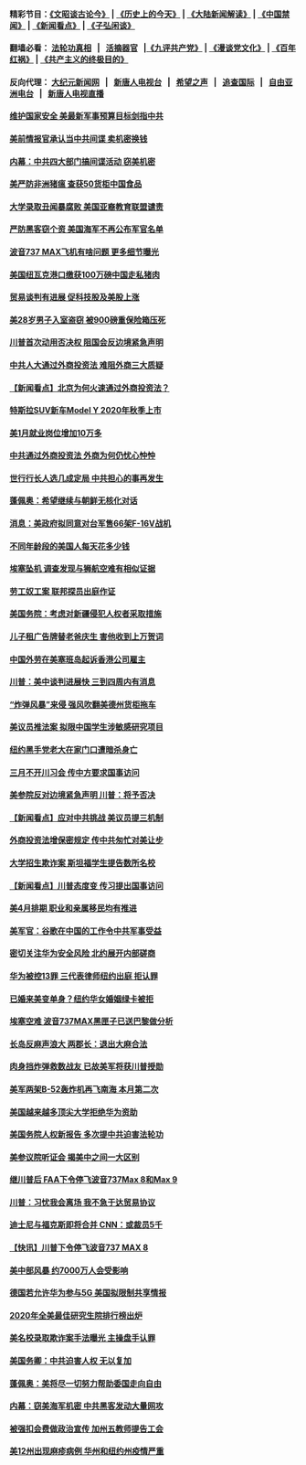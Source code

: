 #### 精彩节目：[《文昭谈古论今》](http://134.209.198.168/wenzhao) | [《历史上的今天》](http://134.209.198.168/today-in-history) | [《大陆新闻解读》](http://134.209.198.168/ntdtv-comedy) | [《中国禁闻》](http://134.209.198.168/ntdtv-news) | [《新闻看点》](http://134.209.198.168/news-insight) | [《子弘闲谈》](http://134.209.198.168/zihongxiantan/) 

 #### 翻墙必看： [法轮功真相](http://134.209.198.168:10000/videos/truth.html) &nbsp;&nbsp;|&nbsp;&nbsp; [活摘器官](http://134.209.198.168:10000/videos/res/Organs/) &nbsp;&nbsp;|[《九评共产党》](http://134.209.198.168:10000/videos/jiuping) | [《漫谈党文化》](http://134.209.198.168:10000/videos/mtdwh) | [《百年红祸》](http://134.209.198.168:10000/videos/bnhh) | [《共产主义的终极目的》](http://134.209.198.168:10000/videos/res/zjmd) 

 #### 反向代理： [大纪元新闻网](http://134.209.198.168:10080/) &nbsp;&nbsp;|&nbsp;&nbsp; [新唐人电视台](http://134.209.198.168:8000/) &nbsp;&nbsp;|&nbsp;&nbsp; [希望之声](http://134.209.198.168:8200/) &nbsp;&nbsp;|&nbsp;&nbsp; [追查国际](http://134.209.198.168:10010/) &nbsp;&nbsp;|&nbsp;&nbsp; [自由亚洲电台](http://134.209.198.168:9800/) &nbsp;&nbsp;|&nbsp;&nbsp; [新唐人电视直播](http://134.209.198.168/) 

#### [维护国家安全 美最新军事预算目标剑指中共](../pages/nsc412/n11118290.md?t=03161536) 

#### [美前情报官承认当中共间谍 卖机密换钱](../pages/nsc412/n11118166.md?t=03161536) 

#### [内幕：中共四大部门搞间谍活动 窃美机密](../pages/nsc412/n11117320.md?t=03161536) 

#### [美严防非洲猪瘟  查获50货柜中国食品](../pages/nsc412/n11117644.md?t=03161536) 

#### [大学录取丑闻暴腐败 美国亚裔教育联盟谴责](../pages/nsc412/n11117620.md?t=03161536) 

#### [严防黑客窃个资 美国海军不再公布军官名单](../pages/nsc412/n11117713.md?t=03161536) 

#### [波音737 MAX飞机有啥问题 更多细节曝光](../pages/nsc412/n11117173.md?t=03161536) 

#### [美国纽瓦克港口缴获100万磅中国走私猪肉](../pages/nsc412/n11117006.md?t=03161536) 

#### [贸易谈判有进展 促科技股及美股上涨](../pages/nsc412/n11117082.md?t=03161536) 

#### [美28岁男子入室盗窃 被900磅重保险箱压死](../pages/nsc412/n11116931.md?t=03161536) 

#### [川普首次动用否决权 阻国会反边境紧急声明](../pages/nsc412/n11116923.md?t=03161536) 

#### [中共人大通过外商投资法 难阻外商三大质疑](../pages/nsc412/n11116492.md?t=03161536) 

#### [【新闻看点】北京为何火速通过外商投资法？](../pages/nsc412/n11116196.md?t=03161536) 

#### [特斯拉SUV新车Model Y  2020年秋季上市](../pages/nsc412/n11116655.md?t=03161536) 

#### [美1月就业岗位增加10万多](../pages/nsc412/n11116488.md?t=03161536) 

#### [中共通过外商投资法 外商为何仍忧心忡忡](../pages/nsc412/n11116297.md?t=03161536) 

#### [世行行长人选几成定局 中共担心的事再发生](../pages/nsc412/n11116039.md?t=03161536) 

#### [蓬佩奥：希望继续与朝鲜无核化对话](../pages/nsc412/n11116357.md?t=03161536) 

#### [消息：美政府拟同意对台军售66架F-16V战机](../pages/nsc412/n11116284.md?t=03161536) 

#### [不同年龄段的美国人每天花多少钱](../pages/nsc412/n11116246.md?t=03161536) 

#### [埃塞坠机 调查发现与狮航空难有相似证据](../pages/nsc412/n11116036.md?t=03161536) 

#### [劳工奴工案 联邦探员出庭作证](../pages/nsc412/n11114999.md?t=03161536) 

#### [美国务院：考虑对新疆侵犯人权者采取措施](../pages/nsc412/n11114644.md?t=03161536) 

#### [儿子租广告牌替老爸庆生 害他收到上万贺词](../pages/nsc412/n11114892.md?t=03161536) 

#### [中国外劳在美塞班岛起诉香港公司雇主](../pages/nsc412/n11114505.md?t=03161536) 

#### [川普：美中谈判进展快 三到四周内有消息](../pages/nsc412/n11113884.md?t=03161536) 

#### [“炸弹风暴”来侵 强风吹翻美德州货柜拖车](../pages/nsc412/n11114084.md?t=03161536) 

#### [美议员推法案 拟限中国学生涉敏感研究项目](../pages/nsc412/n11113614.md?t=03161536) 

#### [纽约黑手党老大在家门口遭暗杀身亡](../pages/nsc412/n11113964.md?t=03161536) 

#### [三月不开川习会 传中方要求国事访问](../pages/nsc412/n11113391.md?t=03161536) 

#### [美参院反对边境紧急声明 川普：将予否决](../pages/nsc412/n11113947.md?t=03161536) 

#### [【新闻看点】应对中共挑战 美议员提三机制](../pages/nsc412/n11113410.md?t=03161536) 

#### [外商投资法增保密规定 传中共匆忙对美让步](../pages/nsc412/n11113882.md?t=03161536) 

#### [大学招生欺诈案 斯坦福学生提告数所名校](../pages/nsc412/n11113756.md?t=03161536) 

#### [【新闻看点】川普态度变 传习提出国事访问](../pages/nsc412/n11113351.md?t=03161536) 

#### [美4月排期 职业和亲属移民均有推进](../pages/nsc412/n11113769.md?t=03161536) 

#### [美军官：谷歌在中国的工作令中共军事受益](../pages/nsc412/n11113729.md?t=03161536) 

#### [密切关注华为安全风险 北约展开内部磋商](../pages/nsc412/n11113653.md?t=03161536) 

#### [华为被控13罪 三代表律师纽约出庭 拒认罪](../pages/nsc412/n11113444.md?t=03161536) 

#### [已婚来美变单身？纽约华女婚姻绿卡被拒](../pages/nsc412/n11112063.md?t=03161536) 

#### [埃塞空难 波音737MAX黑匣子已送巴黎做分析](../pages/nsc412/n11112958.md?t=03161536) 

#### [长岛反麻声浪大 两郡长：退出大麻合法](../pages/nsc412/n11112066.md?t=03161536) 

#### [肉身挡炸弹救数战友 已故美军将获川普授勋](../pages/nsc412/n11112587.md?t=03161536) 

#### [美军两架B-52轰炸机再飞南海 本月第二次](../pages/nsc412/n11112258.md?t=03161536) 

#### [美国越来越多顶尖大学拒绝华为资助](../pages/nsc412/n11111729.md?t=03161536) 

#### [美国务院人权新报告 多次提中共迫害法轮功](../pages/nsc412/n11111708.md?t=03161536) 

#### [美参议院听证会 揭美中之间一大区别](../pages/nsc412/n11111663.md?t=03161536) 

#### [继川普后 FAA下令停飞波音737Max 8和Max 9](../pages/nsc412/n11111489.md?t=03161536) 

#### [川普：习忧我会离场 我不急于达贸易协议](../pages/nsc412/n11111521.md?t=03161536) 

#### [迪士尼与福克斯即将合并 CNN：或裁员5千](../pages/nsc412/n11111221.md?t=03161536) 

#### [【快讯】川普下令停飞波音737 MAX 8](../pages/nsc412/n11111226.md?t=03161536) 

#### [美中部风暴 约7000万人会受影响](../pages/nsc412/n11111164.md?t=03161536) 

#### [德国若允许华为参与5G 美国拟限制共享情报](../pages/nsc412/n11111029.md?t=03161536) 

#### [2020年全美最佳研究生院排行榜出炉](../pages/nsc412/n11110786.md?t=03161536) 

#### [美名校录取欺诈案手法曝光 主操盘手认罪](../pages/nsc412/n11110772.md?t=03161536) 

#### [美国务卿：中共迫害人权 无以复加](../pages/nsc412/n11110966.md?t=03161536) 

#### [蓬佩奥：美将尽一切努力帮助委国走向自由](../pages/nsc412/n11110670.md?t=03161536) 

#### [内幕：窃美海军机密 中共黑客发动大量网攻](../pages/nsc412/n11110402.md?t=03161536) 

#### [被强扣会费做政治宣传  加州五教师提告工会](../pages/nsc412/n11110544.md?t=03161536) 

#### [美12州出现麻疹病例 华州和纽约州疫情严重](../pages/nsc412/n11110217.md?t=03161536) 

